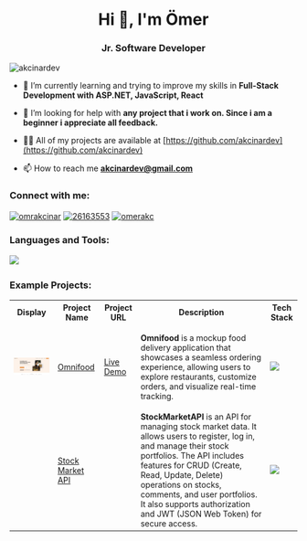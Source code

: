 <h1 align="center">Hi 👋, I'm Ömer</h1>
<h3 align="center">Jr. Software Developer</h3>

<p align="left"> <img src="https://komarev.com/ghpvc/?username=akcinardev&label=Profile%20views&color=0e75b6&style=flat" alt="akcinardev" /> </p>

- 🌱 I’m currently learning and trying to improve my skills in **Full-Stack Development with ASP.NET, JavaScript, React**

- 🤝 I’m looking for help with **any project that i work on. Since i am a beginner i appreciate all feedback.**

- 👨‍💻 All of my projects are available at [https://github.com/akcinardev](https://github.com/akcinardev)

- 📫 How to reach me **akcinardev@gmail.com**

<h3 align="left">Connect with me:</h3>
<p align="left">
<a href="https://linkedin.com/in/omrakcinar" target="blank"><img align="center" src="https://raw.githubusercontent.com/rahuldkjain/github-profile-readme-generator/master/src/images/icons/Social/linked-in-alt.svg" alt="omrakcinar" height="30" width="40" /></a>
<a href="https://stackoverflow.com/users/26163553" target="blank"><img align="center" src="https://raw.githubusercontent.com/rahuldkjain/github-profile-readme-generator/master/src/images/icons/Social/stack-overflow.svg" alt="26163553" height="30" width="40" /></a>
<a href="https://www.youtube.com/@omerakc" target="blank"><img align="center" src="https://raw.githubusercontent.com/rahuldkjain/github-profile-readme-generator/master/src/images/icons/Social/youtube.svg" alt="omerakc" height="30" width="40" /></a>
</p>

<h3 align="left">Languages and Tools:</h3>
<p align="left">
<a href="https://skillicons.dev">
    <img src="https://skillicons.dev/icons?i=cs,dotnet,js,react,html,css,py,aws,bash,docker,fastapi,git,github,jenkins,ps,postgres,sqlite,ubuntu,unity" />
  </a>
</p>

<h3 align="left">Example Projects:</h3>
<table>
  <tr>
    <th>Display</th>
    <th>Project Name</th>
    <th>Project URL</th>
    <th>Description</th>
    <th>Tech Stack</th>
  </tr>
  <tr>
    <td><img src="https://github.com/akcinardev/html-css-course/blob/main/omnifood/display.gif" alt="Omnifood Project by AkcDev" width="300" /></td>
    <td><a href="https://github.com/akcinardev/html-css-course/tree/main/omnifood" target="_blank">Omnifood</a></td>
    <td><a href="https://omnifood-akcdev.netlify.app/" target="_blank">Live Demo</a></td>
    <td><p><strong>Omnifood</strong> is a mockup food delivery application that showcases a seamless ordering experience, allowing users to explore restaurants, customize orders, and visualize real-time tracking.</p>
</td>
    <td><img src="https://skillicons.dev/icons?i=html,css,js" /></td>
  </tr>

  <tr>
    <td><img src="" alt="" width="300" /></td>
    <td><a href="https://github.com/akcinardev/StockMarketAPI" target="_blank">Stock Market API</a></td>
    <td><a href="" target="_blank"></a></td>
    <td><strong>StockMarketAPI</strong> is an API for managing stock market data. It allows users to register, log in, and manage their stock portfolios. The API includes features for CRUD (Create, Read, Update, Delete) operations on stocks, comments, and user portfolios. It also supports authorization and JWT (JSON Web Token) for secure access.</td>
    <td><img src="https://skillicons.dev/icons?i=cs,dotnet" /></td>
  </tr>
</table>
